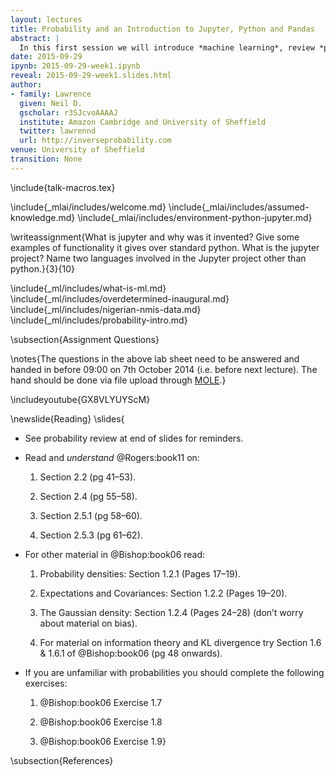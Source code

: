 ```yaml
---
layout: lectures
title: Probability and an Introduction to Jupyter, Python and Pandas
abstract: |
  In this first session we will introduce *machine learning*, review *probability* and begin familiarization with the Jupyter notebook, python and pandas.
date: 2015-09-29
ipynb: 2015-09-29-week1.ipynb
reveal: 2015-09-29-week1.slides.html
author:
- family: Lawrence
  given: Neil D.
  gscholar: r3SJcvoAAAAJ
  institute: Amazon Cambridge and University of Sheffield
  twitter: lawrennd
  url: http://inverseprobability.com
venue: University of Sheffield
transition: None
---
```


\include{talk-macros.tex}

\include{_mlai/includes/welcome.md}
\include{_mlai/includes/assumed-knowledge.md}
\include{_mlai/includes/environment-python-jupyter.md}

\writeassignment{What is jupyter and why was it invented? Give some
examples of functionality it gives over standard python. What is the jupyter
project? Name two languages involved in the Jupyter project other than python.}{3}{10}

\include{_ml/includes/what-is-ml.md}
\include{_ml/includes/overdetermined-inaugural.md}
\include{_ml/includes/nigerian-nmis-data.md}
\include{_ml/includes/probability-intro.md}

\subsection{Assignment Questions}

\notes{The questions in the above lab sheet need to be
answered and handed in before 09:00 on 7th October 2014 (i.e. before next
lecture). The hand should be done via file upload through
[MOLE](http://vle.shef.ac.uk).}

<!--\subsection{More Fun on the Python Data Farm}

\notes{If you want to explore more of the things
you can do with movies and python you might be interested in the `imdbpy` python
library.}

\notes{You can try installing it using `pip` as follows.}

\code{!pip install IMDbPY}

\notes{If this doesn't work on your machine, try following instructions on
(http://imdbpy.sourceforge.net/)}

\notes{Once you've installed `imdbpy` you can test it
works with the following script, which should list movies with the word 'python'
in their title. To run the code in the following box, simply click the box and
press `SHIFT-enter` or `CTRL-enter`. Then you can try running the code below.}

\code{from imdb import IMDb
ia = IMDb()

for movie in ia.search_movie('python'):
    print(movie)}-->

\includeyoutube{GX8VLYUYScM}

\newslide{Reading}
\slides{
-   See probability review at end of slides for reminders.

-   Read and *understand* @Rogers:book11 on:

    1.  Section 2.2 (pg 41–53).

    2.  Section 2.4 (pg 55–58).

    3.  Section 2.5.1 (pg 58–60).

    4.  Section 2.5.3 (pg 61–62).

-   For other material in @Bishop:book06 read:

    1.  Probability densities: Section 1.2.1 (Pages 17–19).

    2.  Expectations and Covariances: Section 1.2.2 (Pages 19–20).

    3.  The Gaussian density: Section 1.2.4 (Pages 24–28) (don’t worry
        about material on bias).

    4.  For material on information theory and KL divergence try Section
        1.6 & 1.6.1 of @Bishop:book06 (pg 48 onwards).

-   If you are unfamiliar with probabilities you should complete the
    following exercises:

    1.  @Bishop:book06 Exercise 1.7

    2.  @Bishop:book06 Exercise 1.8

    3.  @Bishop:book06 Exercise 1.9}

\subsection{References}


